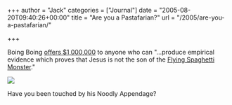 +++
author = "Jack"
categories = ["Journal"]
date = "2005-08-20T09:40:26+00:00"
title = "Are you a Pastafarian?"
url = "/2005/are-you-a-pastafarian/"

+++

Boing Boing [offers $1,000,000][1] to anyone who can "&#8230;produce empirical evidence which proves that Jesus is not the son of the [Flying Spaghetti Monster][2]."

![][3]

Have you been touched by his Noodly Appendage?

 [1]: http://www.boingboing.net/2005/08/19/boing_boings_250000_.html
 [2]: http://en.wikipedia.org/wiki/Flying_Spaghetti_Monster
 [3]: /files/spaghettimonster.jpg